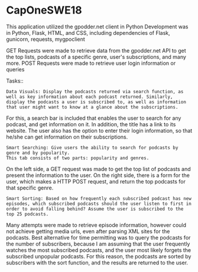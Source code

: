 # CapOneSWE18

This application utilized the gpodder.net client in Python
Development was in Python, Flask, HTML, and CSS, including dependencies of Flask, gunicorn, requests, mygpoclient

GET Requests were made to retrieve data from the gpodder.net API to get the top lists, podcasts of a specific genre, user's subscriptions, and many more.
POST Requests were made to retrieve user login information or queries

Tasks::
```
Data Visuals: Display the podcasts returned via search function, as well as key information about each podcast returned. Similarly, display the podcasts a user is subscribed to, as well as information that user might want to know at a glance about the subscriptions.
```
For this, a search bar is included that enables the user to search for any podcast, and get information on it. In addition, the title has a link to its website.
The user also has the option to enter their login information, so that he/she can get information on their subscriptions.
```
Smart Searching: Give users the ability to search for podcasts by genre and by popularity.
This tab consists of two parts: popularity and genres.
```
On the left side, a GET request was made to get the top list of podcasts and present the information to the user.
On the right side, there is a form for the user, which makes a HTTP POST request, and return the top podcasts for that specific genre.
```
Smart Sorting: Based on how frequently each subscribed podcast has new episodes, which subscribed podcasts should the user listen to first in order to avoid falling behind? Assume the user is subscribed to the top 25 podcasts.
```
Many attempts were made to retrieve episode information, however could not achieve getting media urls, even after parsing XML sites for the podcasts.
Best alternative for time permitting was to query the podcasts for the number of subscribers, because I am assuming that the user frequently watches the most subscribed podcasts, and the user most likely forgets the subscribed unpopular podcasts.
For this reason, the podcasts are sorted by subscribers with the sort function, and the results are returned to the user.
